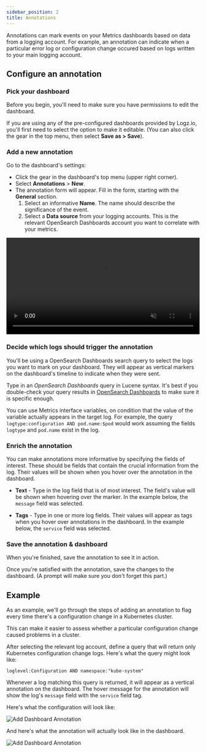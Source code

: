 ```yaml
---
sidebar_position: 2
title: Annotations
---
```



Annotations can mark events on your Metrics dashboards based on data from a logging account. For example, an annotation can indicate when a particular error log or configuration change occured based on logs written to your main logging account.



## Configure an annotation



### Pick your dashboard

Before you begin, you'll need to make sure you have permissions to edit the dashboard.

If you are using any of the pre-configured dashboards provided by Logz.io, you'll first need to select the option to make it editable. (You can also click the gear **<i class="li li-gear"></i>** in the top menu, then select **Save as > Save**).

### Add a new annotation

Go to the dashboard's settings:

* Click the gear **<i class="li li-gear"></i>** in the dashboard's top menu (upper right corner).
* Select **Annotations** > **New**.
* The annotation form will appear. Fill in the form, starting with the **General** section.
  1. Select an informative **Name**. The name should describe the significance of the event.
  2. Select a **Data source** from your logging accounts. This is the relevant OpenSearch Dashboards account you want to correlate with your metrics.

<div>
    <video width="100%" height="auto" controls autoplay loop muted>
      <source src="https://dytvr9ot2sszz.cloudfront.net/logz-docs/grafana-videos/metrics-annotations.mp4" type="video/mp4" />
      Your browser does not support the video tag.
    </video>
</div>


### Decide which logs should trigger the annotation

You'll be using a OpenSearch Dashboards search query to select the logs you want to mark on your dashboard. They will appear as vertical markers on the dashboard's timeline to indicate when they were sent.

Type in an _OpenSearch Dashboards_ query in Lucene syntax.
It's best if you double-check your query results in [OpenSearch Dashboards](../../log-management/opensearch-dashboards/) to make sure it is specific enough.

You can use Metrics interface variables, on condition that the value of the variable actually appears in the target log. For example, the query `logtype:configuration AND pod.name:$pod` would work assuming the fields `logtype` and `pod.name` exist in the log.

### Enrich the annotation

You can make annotations more informative by specifying the fields of interest.
These should be fields that contain the crucial information from the log. Their values will be shown when you hover over the annotation in the dashboard.

* **Text** - Type in the log field that is of most interest. The field's value will be shown when hovering over the marker. In the example below, the `message` field was selected.

* **Tags** - Type in one or more log fields. Their values will appear as tags when you hover over annotations in the dashboard. In the example below, the `service` field was selected.

### Save the annotation & dashboard

When you're finished, save the annotation to see it in action.

Once you're satisfied with the annotation, save the changes to the dashboard. (A prompt will make sure you don't forget this part.)


## Example

As an example, we'll go through the steps of adding an annotation to flag every time there's a configuration change in a Kubernetes cluster.

This can make it easier to assess whether a particular configuration change caused problems in a cluster.

After selecting the relevant log account, define a query that will return only Kubernetes configuration change logs. Here's what the query might look like:

```
loglevel:Configuration AND namespace:"kube-system"
```

Whenever a log matching this query is returned, it will appear as a vertical annotation on the dashboard. The hover message for the annotation will show the log's `message` field with the `service` field tag.

Here's what the configuration will look like:

![Add Dashboard Annotation](https://dytvr9ot2sszz.cloudfront.net/logz-docs/grafana/annotation-example.png)

And here's what the annotation will actually look like in the dashboard.

![Add Dashboard Annotation](https://dytvr9ot2sszz.cloudfront.net/logz-docs/grafana/grafana-annoation-in-dashboard.png)
